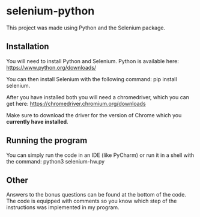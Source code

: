 # selenium-python
This project was made using Python and the Selenium package.

## Installation
You will need to install Python and Selenium.
Python is available here: https://www.python.org/downloads/

You can then install Selenium with the following command: pip install selenium.

After you have installed both you will need a chromedriver, which you can get here: https://chromedriver.chromium.org/downloads

Make sure to download the driver for the version of Chrome which you **currently have installed**.

## Running the program
You can simply run the code in an IDE (like PyCharm) or run it in a shell with the command: python3 selenium-hw.py

## Other
Answers to the bonus questions can be found at the bottom of the code.
The code is equipped with comments so you know which step of the instructions was implemented in my program.
